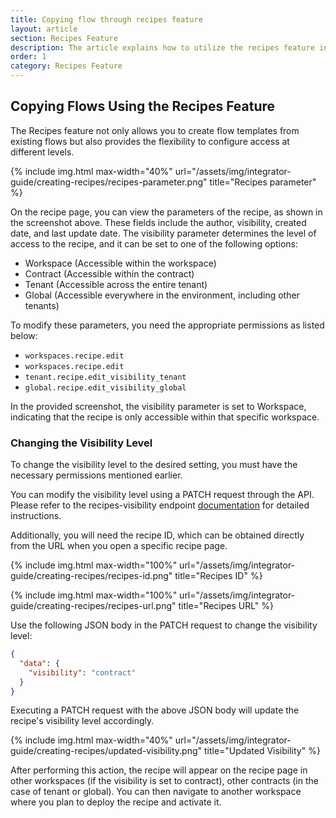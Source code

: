 ```yaml
---
title: Copying flow through recipes feature
layout: article
section: Recipes Feature
description: The article explains how to utilize the recipes feature in elastic.io to create flow templates, configure access levels, and change the visibility of recipes.
order: 1
category: Recipes Feature
---
```


## Copying Flows Using the Recipes Feature

The Recipes feature not only allows you to create flow templates from existing flows but also provides the flexibility to configure access at different levels.

{% include img.html max-width="40%" url="/assets/img/integrator-guide/creating-recipes/recipes-parameter.png" title="Recipes parameter" %}

On the recipe page, you can view the parameters of the recipe, as shown in the screenshot above. These fields include the author, visibility, created date, and last update date. The visibility parameter determines the level of access to the recipe, and it can be set to one of the following options:

* Workspace (Accessible within the workspace)
* Contract (Accessible within the contract)
* Tenant (Accessible across the entire tenant)
* Global (Accessible everywhere in the environment, including other tenants)

To modify these parameters, you need the appropriate permissions as listed below:

* `workspaces.recipe.edit`
* `workspaces.recipe.edit`
* `tenant.recipe.edit_visibility_tenant`
* `global.recipe.edit_visibility_global`

In the provided screenshot, the visibility parameter is set to Workspace, indicating that the recipe is only accessible within that specific workspace.

### Changing the Visibility Level

To change the visibility level to the desired setting, you must have the necessary permissions mentioned earlier.

You can modify the visibility level using a PATCH request through the API. Please refer to the recipes-visibility endpoint [documentation]({{site.data.tenant.apiDocsUri}}/v2#/recipes/patch_recipes__recipe_id__visibility) for detailed instructions.

Additionally, you will need the recipe ID, which can be obtained directly from the URL when you open a specific recipe page.

{% include img.html max-width="100%" url="/assets/img/integrator-guide/creating-recipes/recipes-id.png" title="Recipes ID" %}

{% include img.html max-width="100%" url="/assets/img/integrator-guide/creating-recipes/recipes-url.png" title="Recipes URL" %}

Use the following JSON body in the PATCH request to change the visibility level:

```json
{
  "data": {
    "visibility": "contract"
  }
}
```

Executing a PATCH request with the above JSON body will update the recipe's visibility level accordingly.

{% include img.html max-width="40%" url="/assets/img/integrator-guide/creating-recipes/updated-visibility.png" title="Updated Visibility" %}

After performing this action, the recipe will appear on the recipe page in other workspaces (if the visibility is set to contract), other contracts (in the case of tenant or global). You can then navigate to another workspace where you plan to deploy the recipe and activate it.
